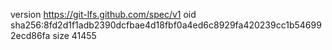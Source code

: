 version https://git-lfs.github.com/spec/v1
oid sha256:8fd2d1f1adb2390dcfbae4d18fbf0a4ed6c8929fa420239cc1b546992ecd86fa
size 41455
